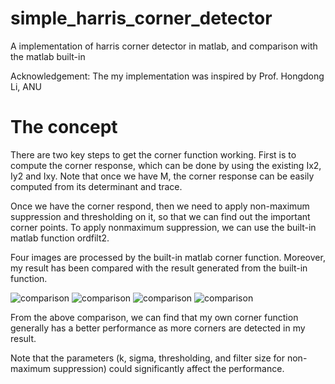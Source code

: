 # simple_harris_corner_detector
A implementation of harris corner detector in matlab, and comparison with the matlab built-in

Acknowledgement: The my implementation was inspired by Prof. Hongdong Li, ANU

# The concept
There are two key steps to get the corner function working. First is to compute the
corner response, which can be done by using the existing Ix2, Iy2 and Ixy. Note that once we
have M, the corner response can be easily computed from its determinant and trace.

Once we have the corner respond, then we need to apply non-maximum suppression and
thresholding on it, so that we can find out the important corner points. To apply nonmaximum
suppression, we can use the built-in matlab function ordfilt2.

Four images are processed by the built-in matlab corner function.
Moreover, my result has been compared with the result generated from the built-in function.

![comparison](https://i.imgur.com/3ql699J.png)
![comparison](https://i.imgur.com/1pSw8G8.png)
![comparison](https://i.imgur.com/mc2aYin.png)
![comparison](https://i.imgur.com/4Ca4NH9.png)

From the above comparison, we can find that my own corner function generally has a better
performance as more corners are detected in my result.

Note that the parameters (k, sigma, thresholding, and filter size for non-maximum suppression) could significantly affect the performance.